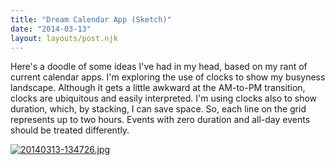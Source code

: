 ```yaml
---
title: "Dream Calendar App (Sketch)"
date: "2014-03-13"
layout: layouts/post.njk
---
```


Here's a doodle of some ideas I've had in my head, based on my rant of current
calendar apps. I'm exploring the use of clocks to show my busyness landscape.
Although it gets a little awkward at the AM-to-PM transition, clocks are
ubiquitous and easily interpreted. I'm using clocks also to show duration,
which, by stacking, I can save space. So, each line on the grid represents up to
two hours. Events with zero duration and all-day events should be treated
differently.

[![20140313-134726.jpg](images/20140313-134726.jpg)](http://bentsai.files.wordpress.com/2014/03/20140313-134726.jpg)
